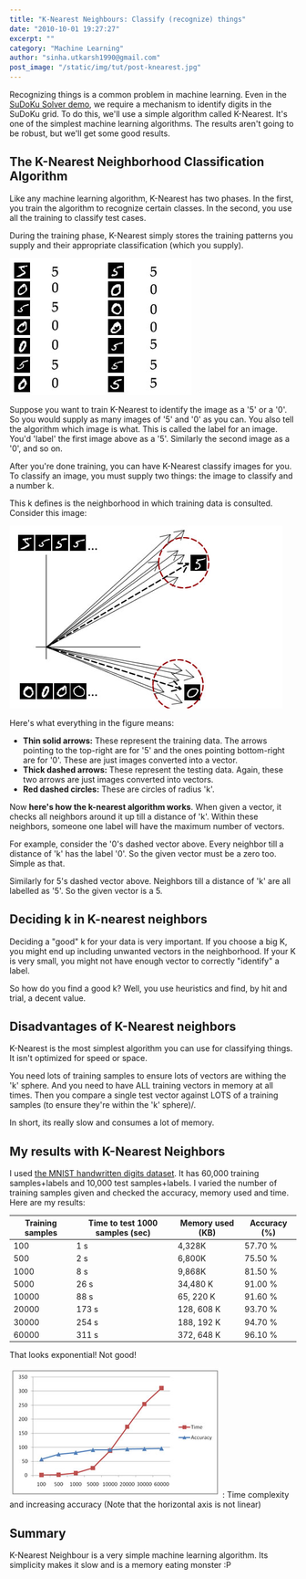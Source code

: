 ```yaml
---
title: "K-Nearest Neighbours: Classify (recognize) things"
date: "2010-10-01 19:27:27"
excerpt: ""
category: "Machine Learning"
author: "sinha.utkarsh1990@gmail.com"
post_image: "/static/img/tut/post-knearest.jpg"
---
```

Recognizing things is a common problem in machine learning. Even in the [SuDoKu Solver demo](/tutorials/sudoku-grabber-with-opencv-plot/), we require a mechanism to identify digits in the SuDoKu grid. To do this, we'll use a simple algorithm called K-Nearest. It's one of the simplest machine learning algorithms. The results aren't going to be robust, but we'll get some good results. 

## The K-Nearest Neighborhood Classification Algorithm

Like any machine learning algorithm, K-Nearest has two phases. In the first, you train the algorithm to recognize certain classes. In the second, you use all the training to classify test cases.

During the training phase, K-Nearest simply stores the training patterns you supply and their appropriate classification (which you supply). 

![Training a K-Nearest algorithm to classify images as a '5' or a '0'](/static/img/tut/knearest-training.jpg)

Suppose you want to train K-Nearest to identify the image as a '5' or a '0'. So you would supply as many images of '5' and '0' as you can. You also tell the algorithm which image is what. This is called the label for an image. You'd 'label' the first image above as a '5'. Similarly the second image as a '0', and so on.

After you're done training, you can have K-Nearest classify images for you. To classify an image, you must supply two things: the image to classify and a number k.

This k defines is the neighborhood in which training data is consulted. Consider this image:

![Using k to calculate neighbourhood in k-nearest](/static/img/tut/k-nearest-neighbourhood.jpg)

Here's what everything in the figure means: 

  * **Thin solid arrows:** These represent the training data. The arrows pointing to the top-right are for '5' and the ones pointing bottom-right are for '0'. These are just images converted into a vector.
  * **Thick dashed arrows:** These represent the testing data. Again, these two arrows are just images converted into vectors.
  * **Red dashed circles:** These are circles of radius 'k'.

Now **here's how the k-nearest algorithm works**. When given a vector, it checks all neighbors around it up till a distance of 'k'. Within these neighbors, someone one label will have the maximum number of vectors.

For example, consider the '0's dashed vector above. Every neighbor till a distance of 'k' has the label '0'. So the given vector must be a zero too. Simple as that.

Similarly for 5's dashed vector above. Neighbors till a distance of 'k' are all labelled as '5'. So the given vector is a 5. 

## Deciding k in K-nearest neighbors

Deciding a "good" k for your data is very important. If you choose a big K, you might end up including unwanted vectors in the neighborhood. If your K is very small, you might not have enough vector to correctly "identify" a label.

So how do you find a good k? Well, you use heuristics and find, by hit and trial, a decent value.

## Disadvantages of K-Nearest neighbors

K-Nearest is the most simplest algorithm you can use for classifying things. It isn't optimized for speed or space.

You need lots of training samples to ensure lots of vectors are withing the 'k' sphere. And you need to have ALL training vectors in memory at all times. Then you compare a single test vector against LOTS of a training samples (to ensure they're within the 'k' sphere)/.

In short, its really slow and consumes a lot of memory. 

## My results with K-Nearest Neighbors

I used [the MNIST handwritten digits dataset](http://yann.lecun.com/exdb/mnist/). It has 60,000 training samples+labels and 10,000 test samples+labels. I varied the number of training samples given and checked the accuracy, memory used and time. Here are my results: 

Training samples | Time to test 1000 samples (sec) | Memory used (KB) | Accuracy (%)
---------------- | ------------------------------- | ---------------- | ------------
100 | 1 s | 4,328K | 57.70 %
500 | 2 s | 6,800K | 75.50 %
1000 | 8 s | 9,868K | 81.50 %
5000 | 26 s | 34,480 K | 91.00 %
10000 | 88 s | 65, 220 K | 91.60 %
20000 | 173 s | 128, 608 K | 93.70 %
30000 | 254 s | 188, 192 K | 94.70 %
60000 | 311 s | 372, 648 K | 96.10 %

That looks exponential! Not good! 

![Time complexity and increasing accuracy](/static/img/tut/k-nearest-complexity.jpg)
: Time complexity and increasing accuracy (Note that the horizontal axis is not linear)

## Summary

K-Nearest Neighbour is a very simple machine learning algorithm. Its simplicity makes it slow and is a memory eating monster :P

